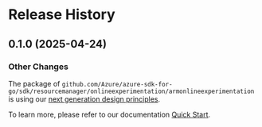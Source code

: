 # Release History

## 0.1.0 (2025-04-24)
### Other Changes

The package of `github.com/Azure/azure-sdk-for-go/sdk/resourcemanager/onlineexperimentation/armonlineexperimentation` is using our [next generation design principles](https://azure.github.io/azure-sdk/general_introduction.html).

To learn more, please refer to our documentation [Quick Start](https://aka.ms/azsdk/go/mgmt).
